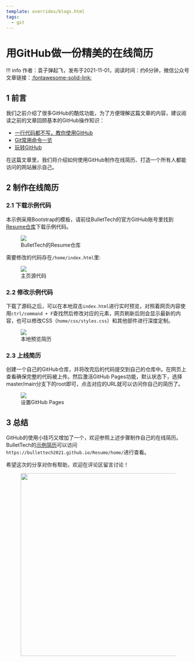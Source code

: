 ```yaml
---
template: overrides/blogs.html
tags:
  - git
---
```


# 用GitHub做一份精美的在线简历

!!! info
    作者：袁子弹起飞，发布于2021-11-01，阅读时间：约6分钟，微信公众号文章链接：[:fontawesome-solid-link:](https://mp.weixin.qq.com/s/Ns0YXYQBEZbUJEJyX21L0w)

## 1 前言

我们之前介绍了很多GitHub的酷炫功能，为了方便理解这篇文章的内容，建议阅读之前的文章回顾基本的GitHub操作知识：

- [一行代码都不写，教你使用GitHub](https://mp.weixin.qq.com/s?__biz=MzI4Mjk3NzgxOQ==&mid=2247484191&idx=1&sn=73a2aae2e46b2a836729c636b937f2ef&chksm=eb90f06bdce7797d71dee815e283559f05d0db8dcab9c6430c856a8da05aa79617a9c0eee39f&token=150554771&lang=zh_CN#rd)
- [Git常用命令一览](https://mp.weixin.qq.com/s?__biz=MzI4Mjk3NzgxOQ==&mid=2247484312&idx=1&sn=420520ba2de61eedb13569b8cb03b0c6&chksm=eb90f0ecdce779fae14099e90400637b801dd4689372c466c033c36ce0c9dd55e9ec8deb10bb&token=2142567738&lang=zh_CN#rd)
- [玩转GitHub](https://mp.weixin.qq.com/s?__biz=MzI4Mjk3NzgxOQ==&mid=2247484626&idx=1&sn=bcd9360a407ae2dde75e0ae5acd0cb16&chksm=eb90f7a6dce77eb0e8b97d3ef36195f91836fc83e897d44853f2424332af13dafc2a07ff53a0&token=78049789&lang=zh_CN#rd)

在这篇文章里，我们将介绍如何使用GitHub制作在线简历、打造一个所有人都能访问的网站展示自己。

## 2 制作在线简历

### 2.1 下载示例代码

本示例采用Bootstrap的模板，请前往BulletTech的官方GitHub账号里找到[Resume仓库](https://github.com/BulletTech2021/Resume 'BulletTech的Resume示例代码')下载示例代码。

<figure>
  <img src="https://cdn.jsdelivr.net/gh/BulletTech2021/Pics/img/Resume仓库.png"  />
  <figcaption>BulletTech的Resume仓库</figcaption>
</figure>

需要修改的代码存在`/home/index.html`里:

<figure>
  <img src="https://cdn.jsdelivr.net/gh/BulletTech2021/Pics/img/home源代码.png"  />
  <figcaption>主页源代码</figcaption>
</figure>


### 2.2 修改示例代码

下载了源码之后，可以在本地双击`index.html`进行实时预览，对照着网页内容使用`ctrl/command + F`查找然后修改对应的元素，网页刷新后则会显示最新的内容，也可以修改CSS（`home/css/styles.css`）和其他部件进行深度定制。

<figure>
  <img src="https://cdn.jsdelivr.net/gh/BulletTech2021/Pics/img/Resume.png"  />
  <figcaption>本地预览简历</figcaption>
</figure>

### 2.3 上线简历

创建一个自己的GitHub仓库，并将改完后的代码提交到自己的仓库中。在网页上查看确保完整的代码被上传。然后激活GitHub Pages功能，默认状态下，选择master/main分支下的root即可，点击对应的URL就可以访问你自己的简历了。

<figure>
  <img src="https://cdn.jsdelivr.net/gh/BulletTech2021/Pics/img/GitHub_Pages.png"  />
  <figcaption>设置GitHub Pages</figcaption>
</figure>

## 3 总结

GitHub的使用小技巧又增加了一个，欢迎参照上述步骤制作自己的在线简历。BulletTech的[示例简历](https://bullettech2021.github.io/Resume/home/ 'BulletTech示例简历')可以访问`https://bullettech2021.github.io/Resume/home/`进行查看。

希望这次的分享对你有帮助，欢迎在评论区留言讨论！

<figure>
  <img src="https://cdn.jsdelivr.net/gh/BulletTech2021/Pics/2021-6-14/1623639526512-1080P%20(Full%20HD)%20-%20Tail%20Pic.png" width="500" />
</figure>
